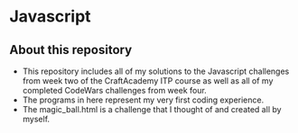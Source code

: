 # Javascript  
## About this repository   
* This repository includes all of my solutions to the Javascript challenges from week two of the CraftAcademy ITP course as well as all of my completed CodeWars challenges from week four. 
* The programs in here represent my very first coding experience.  
* The magic_ball.html is a challenge that I thought of and created all by myself.  